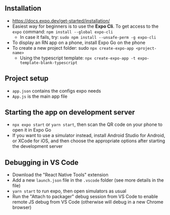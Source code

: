 ## Installation

- https://docs.expo.dev/get-started/installation/
- Easiest way for beginners is to use the **Expo Cli**. To get access to the `expo` command: `npm install --global expo-cli`
  - In case it fails, try: `sudo npm install --unsafe-perm -g expo-cli`
- To display an RN app on a phone, install Expo Go on the phone
- To create a new project folder: sudo `npx create-expo-app <project-name>`
  - Using the typescript template: `npx create-expo-app -t expo-template-blank-typescript`

## Project setup

- `app.json` contains the configs expo needs
- `App.js` is the main app file

## Starting the app on development server

- `npx expo start` or `yarn start`, then scan the QR code on your phone to open it in Expo Go
- If you want to use a simulator instead, install Android Studio for Android, or XCode for iOS, and then choose the appropriate options after starting the development server

## Debugging in VS Code

- Download the "React Native Tools" extension
- Add a new `launch.json` file in the `.vscode` folder (see more details in the file)
- `yarn start` to run expo, then open simulators as usual
- Run the "Attach to packager" debug session from VS Code to enable remote JS debug from VS Code (otherwise will debug in a new Chrome browser)
